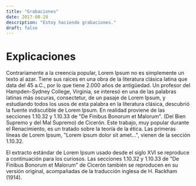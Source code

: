 ```yaml
---
title: "Grabaciones"
date: 2017-08-28
description: "Estoy haciendo grabaciones."
draft: false
---
```


# Explicaciones

Contrariamente a la creencia popular, Lorem Ipsum no es simplemente un texto al azar. Tiene sus raíces en una obra de la literatura clásica latina que data del 45 a.C., por lo que tiene 2.000 años de antigüedad. Un profesor del Hampden-Sydney College, Virginia, se interesó en una de las palabras latinas más oscuras, consectetur, de un pasaje de Lorem Ipsum, y estudiando todos los usos de esta palabra en la literatura clásica, descubrió la fuente indiscutible de Lorem Ipsum. En realidad proviene de las secciones 1.10.32 y 1.10.33 de "De Finibus Bonorum et Malorum". (Del Bien Supremo y del Mal Supremo) de Cicerón. Este trabajo, muy popular durante el Renacimiento, es un tratado sobre la teoría de la ética. Las primeras líneas de Lorem Ipsum, "Lorem ipsum dolor sit amet...", vienen de la sección 1.10.32.

El extracto estándar de Lorem Ipsum usado desde el siglo XVI se reproduce a continuación para los curiosos. Las secciones 1.10.32 y 1.10.33 de "De Finibus Bonorum et Malorum" de Cicerón también se reproducen en su versión original, acompañadas de la traducción inglesa de H. Rackham (1914).
